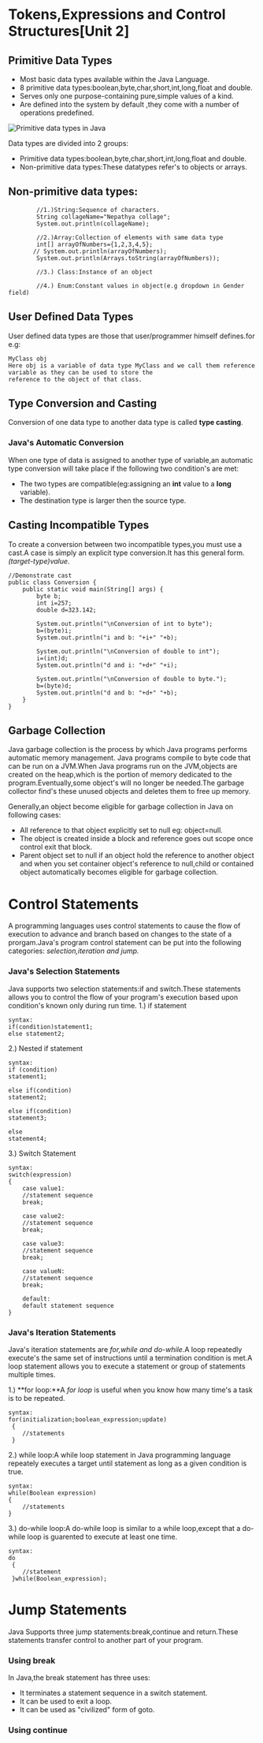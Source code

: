 # Tokens,Expressions and Control Structures[Unit 2]
## Primitive Data Types
- Most basic data types available within the Java Language.
- 8 primitive data types:boolean,byte,char,short,int,long,float and double.
- Serves only one purpose-containing pure,simple values of a kind.
- Are defined into the system by default ,they come with a number of operations predefined.

![Primitive data types in Java](./Photos/Primitivedatatypes.jpg)

Data types are divided into 2 groups:
- Primitive data types:boolean,byte,char,short,int,long,float and double.
- Non-primitive data types:These datatypes refer's to objects or arrays.
## Non-primitive data types:
```
        //1.)String:Sequence of characters.
        String collageName="Nepathya collage";
        System.out.println(collageName);

        //2.)Array:Collection of elements with same data type
        int[] arrayOfNumbers={1,2,3,4,5};
       // System.out.println(arrayOfNumbers);
        System.out.println(Arrays.toString(arrayOfNumbers));

        //3.) Class:Instance of an object

        //4.) Enum:Constant values in object(e.g dropdown in Gender field)
```
## User Defined Data Types
User defined data types are those that user/programmer himself defines.for e.g:
```
MyClass obj
Here obj is a variable of data type MyClass and we call them reference variable as they can be used to store the
reference to the object of that class.
```
## Type Conversion and Casting
Conversion of one data type to another data type is called **type casting**.
### Java's Automatic Conversion
When one type of data is assigned to another type of variable,an automatic type conversion will take place if the following two condition's are met:
- The two types are compatible(eg:assigning an **int** value to a **long** variable).
- The destination type is larger then the source type.
## Casting Incompatible Types
To create a conversion between two incompatible types,you must use a cast.A case is simply an explicit type conversion.It has this general form.*(target-type)value*.
```
//Demonstrate cast
public class Conversion {
    public static void main(String[] args) {
        byte b;
        int i=257;
        double d=323.142;

        System.out.println("\nConversion of int to byte");
        b=(byte)i;
        System.out.println("i and b: "+i+" "+b);

        System.out.println("\nConversion of double to int");
        i=(int)d;
        System.out.println("d and i: "+d+" "+i);

        System.out.println("\nConversion of double to byte.");
        b=(byte)d;
        System.out.println("d and b: "+d+" "+b);
    }
}
```
## Garbage Collection
Java garbage collection is the process by which Java programs performs automatic memory management. Java programs compile to byte code that can be run on a JVM.When Java programs run on the JVM,objects are created on the heap,which is the portion of memory dedicated to the program.Eventually,some object's will no longer be needed.The garbage collector find's these unused objects and deletes them to free up memory.

Generally,an object become eligible for garbage collection in Java on following cases:
- All reference to that object explicitly set to null eg: object=null.
- The object is created inside a block and reference goes out scope once control exit that block.
- Parent object set to null if an object hold the reference to another object and when you set container object's reference to null,child or contained object automatically becomes eligible for garbage collection.

# Control Statements 
A programming languages uses control statements to cause the flow of execution to advance and branch based on changes to the state of a prorgam.Java's program control statement can be put into the following categories:
*selection,iteration and jump.*

### Java's Selection Statements
Java supports two selection statements:if and switch.These statements allows you to control the flow of your program's execution based upon condition's known only during run time.
1.) if statement
```
syntax:
if(condition)statement1;
else statement2;
```

2.) Nested if statement

```
syntax:
if (condition)
statement1;

else if(condition)
statement2;

else if(condition)
statement3;

else
statement4;
```

3.) Switch Statement
```
syntax:
switch(expression)
{
    case value1:
    //statement sequence
    break;

    case value2:
    //statement sequence
    break;

    case value3:
    //statement sequence
    break;

    case valueN:
    //statement sequence
    break;

    default:
    default statement sequence
}
```

### Java's Iteration Statements
Java's iteration statements are *for,while and do-while*.A loop repeatedly execute's the same set of instructions until a termination condition is met.A loop statement allows you to execute a statement or group of statements multiple times.

1.) **for loop:**A *for loop* is useful when you know how many time's a task is to be repeated.
```
syntax:
for(initialization;boolean_expression;update)
 {
    //statements
 }
```
2.) while loop:A while loop statement in Java programming language repeately executes a target until statement as long as a given condition is true.
```
syntax:
while(Boolean expression)
{
    //statements
}
```
3.) do-while loop:A do-while loop is similar to a while loop,except that a do-while loop is guarented to execute at least one time.
```
syntax:
do
 {
    //statement
 }while(Boolean_expression);
```
# Jump Statements
Java Supports three jump statements:break,continue and return.These statements transfer control to another part of your program.

### Using break 
In Java,the break statement has three uses:
- It terminates a statement sequence in a switch statement.
- It can be used to exit a loop.
- It can be used as "civilized" form of goto.

### Using continue


